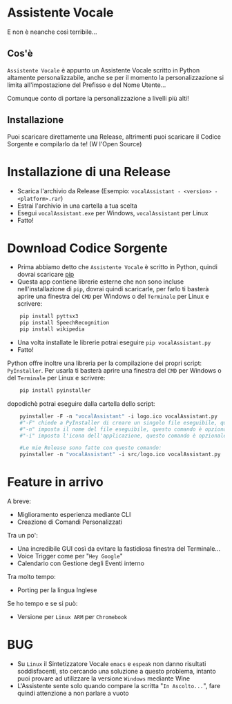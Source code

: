 # Assistente Vocale
E non è neanche così terribile...

## Cos'è
```Assistente Vocale``` è appunto un Assistente Vocale scritto in Python altamente personalizzabile, anche se per il momento la personalizzazione si limita all'impostazione del Prefisso e del Nome Utente... 

Comunque conto di portare la personalizzazione a livelli più alti!

## Installazione
Puoi scaricare direttamente una Release, altrimenti puoi scaricare il Codice Sorgente e compilarlo da te! (W l'Open Source)

# Installazione di una Release
- Scarica l'archivio da Release (Esempio: ```vocalAssistant - <version> - <platform>.rar```)
- Estrai l'archivio in una cartella a tua scelta
- Esegui ```vocalAssistant.exe``` per Windows, ```vocalAssistant``` per Linux
- Fatto!

#  Download Codice Sorgente
- Prima abbiamo detto che ```Assistente Vocale``` è scritto in Python, quindi dovrai scaricare [pip](https://www.python.org/)
- Questa app contiene librerie esterne che non sono incluse nell'installazione di ```pip```, dovrai quindi scaricarle, per farlo ti basterà aprire una finestra del ```CMD``` per Windows o del ```Terminale``` per Linux e scrivere:
```python
    pip install pyttsx3
    pip install SpeechRecognition
    pip install wikipedia
```
- Una volta installate le librerie potrai eseguire ```pip vocalAssistant.py```
- Fatto!

Python offre inoltre una libreria per la compilazione dei propri script: ```PyInstaller```. Per usarla ti basterà aprire una finestra del ```CMD``` per Windows o del ```Terminale``` per Linux e scrivere:
```python
    pip install pyinstaller
```
dopodichè potrai eseguire dalla cartella dello script:
```python
    pyinstaller -F -n "vocalAssistant" -i logo.ico vocalAssistant.py
    #"-F" chiede a PyInstaller di creare un singolo file eseguibile, questo comando è opzionale
    #"-n" imposta il nome del file eseguibile, questo comando è opzionale
    #"-i" imposta l'icona dell'applicazione, questo comando è opzionale

    #Le mie Release sono fatte con questo comando:
    pyinstaller -n "vocalAssistant" -i src/logo.ico vocalAssistant.py
```

# Feature in arrivo
A breve:
- Miglioramento esperienza mediante CLI
- Creazione di Comandi Personalizzati

Tra un po':
- Una incredibile GUI così da evitare la fastidiosa finestra del Terminale...
- Voice Trigger come per "```Hey Google```"
- Calendario con Gestione degli Eventi interno

Tra molto tempo:
- Porting per la lingua Inglese

Se ho tempo e se si può:
- Versione per ```Linux ARM``` per ```Chromebook```

# BUG
- Su ```Linux``` il Sintetizzatore Vocale ```emacs``` e ```espeak``` non danno risultati soddisfacenti, sto cercando una soluzione a questo problema, intanto puoi provare ad utilizzare la versione ```Windows``` mediante Wine
- L'Assistente sente solo quando compare la scritta "```In Ascolto...```", fare quindi attenzione a non parlare a vuoto